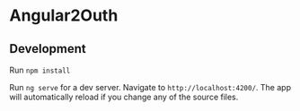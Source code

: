 # Angular2Outh

## Development

Run `npm install`

Run `ng serve` for a dev server. Navigate to `http://localhost:4200/`. The app will automatically reload if you change any of the source files.

